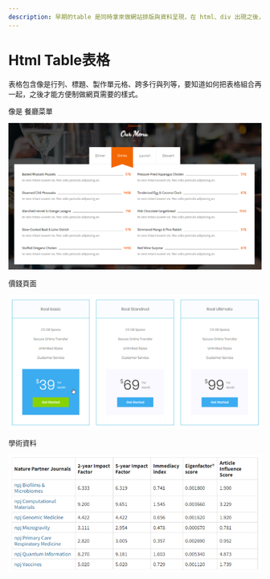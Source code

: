 ```yaml
---
description: 早期的table 是同時拿來做網站排版與資料呈現，在 html、div 出現之後，慢慢回歸資料呈現的使用。
---
```


# Html Table表格

表格包含像是行列、標題、製作單元格、跨多行與列等，要知道如何把表格組合再一起，之後才能方便制做網頁需要的樣式。

像是 餐廳菜單

![](../../.gitbook/assets/image%20%2839%29.png)

價錢頁面

![](../../.gitbook/assets/image%20%2838%29.png)

學術資料

![](../../.gitbook/assets/image%20%2816%29.png)

